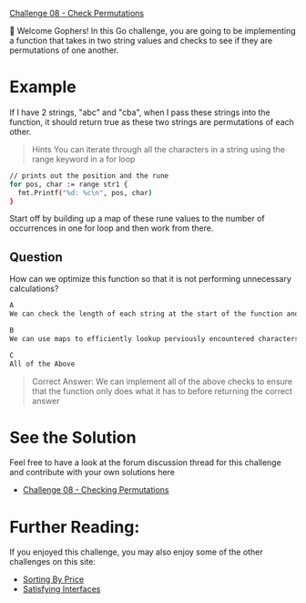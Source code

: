 [Challenge 08 - Check Permutations](https://tutorialedge.net/challenges/go/check-permutations/)

👋 Welcome Gophers! In this Go challenge, you are going to be implementing a function that takes in two string values and checks to see if they are permutations of one another.

# Example
If I have 2 strings, "abc" and "cba", when I pass these strings into the function, it should return true as these two strings are permutations of each other.

> Hints
You can iterate through all the characters in a string using the range keyword in a for loop

```bash
// prints out the position and the rune
for pos, char := range str1 {
  fmt.Printf("%d: %c\n", pos, char)
}
```
Start off by building up a map of these rune values to the number of occurrences in one for loop and then work from there.

## Question
How can we optimize this function so that it is not performing unnecessary calculations?

```bash
A
We can check the length of each string at the start of the function and return false if they differ
```

```bash
B
We can use maps to efficiently lookup perviously encountered characters
```

```bash
C
All of the Above
```

> Correct Answer: We can implement all of the above checks to ensure that the function only does what it has to before returning the correct answer

# See the Solution
Feel free to have a look at the forum discussion thread for this challenge and contribute with your own solutions here 
- [Challenge 08 - Checking Permutations](https://discuss.tutorialedge.net/t/challenge-08-checking-permutations/25/2)


# Further Reading:
If you enjoyed this challenge, you may also enjoy some of the other challenges on this site:
- [Sorting By Price](https://tutorialedge.net/challenges/go/sort-by-price/)
- [Satisfying Interfaces](https://tutorialedge.net/challenges/go/interfaces/)